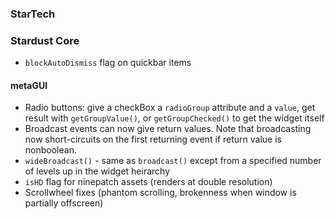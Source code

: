 ### StarTech


### Stardust Core
- `blockAutoDismiss` flag on quickbar items

#### metaGUI
- Radio buttons: give a checkBox a `radioGroup` attribute and a `value`, get result with `getGroupValue()`, or `getGroupChecked()` to get the widget itself
- Broadcast events can now give return values. Note that broadcasting now short-circuits on the first returning event if return value is nonboolean.
- `wideBroadcast()` - same as `broadcast()` except from a specified number of levels up in the widget heirarchy
- `isHD` flag for ninepatch assets (renders at double resolution)
- Scrollwheel fixes (phantom scrolling, brokenness when window is partially offscreen)
